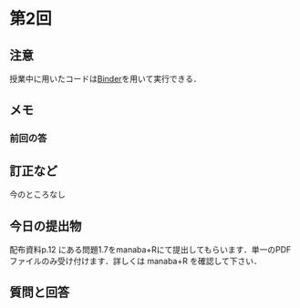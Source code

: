 # 第2回

## 注意

授業中に用いたコードは[Binder](https://mybinder.org/v2/gh/ritsumei-aoi/21jk1/HEAD)を用いて実行できる．


## メモ

### 前回の答



## 訂正など

今のところなし

## 今日の提出物

配布資料p.12 にある問題1.7をmanaba+Rにて提出してもらいます．単一のPDFファイルのみ受け付けます．詳しくは manaba+R を確認して下さい．

## 質問と回答





